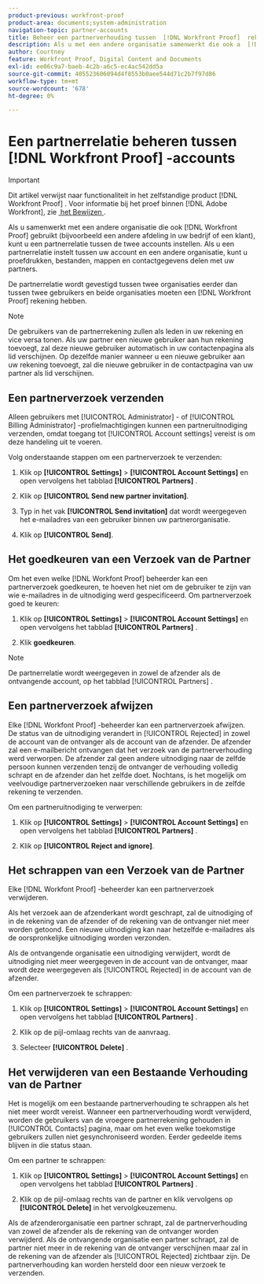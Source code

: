```yaml
---
product-previous: workfront-proof
product-area: documents;system-administration
navigation-topic: partner-accounts
title: Beheer een partnerverhouding tussen  [!DNL Workfront Proof]  rekeningen
description: Als u met een andere organisatie samenwerkt die ook a  [!DNL Workfront Proof]  (bijvoorbeeld, een andere afdeling in uw bedrijf of een cliënt) gebruikt, kunt u opstelling een partnerverhouding tussen de twee rekeningen. Als u een partnerrelatie instelt tussen uw account en een andere organisatie, kunt u proefdrukken, bestanden, mappen en contactgegevens delen met uw partners.
author: Courtney
feature: Workfront Proof, Digital Content and Documents
exl-id: ee06c9a7-baeb-4c2b-a6c5-ec4ac542dd5a
source-git-commit: 405523606094d4f8553b0aee544d71c2b7f97d86
workflow-type: tm+mt
source-wordcount: '678'
ht-degree: 0%

---
```


# Een partnerrelatie beheren tussen [!DNL Workfront Proof] -accounts

>[!IMPORTANT]
>
>Dit artikel verwijst naar functionaliteit in het zelfstandige product [!DNL Workfront Proof] . Voor informatie bij het proef binnen [!DNL Adobe Workfront], zie [&#x200B; het Bewijzen &#x200B;](../../../review-and-approve-work/proofing/proofing.md).

Als u samenwerkt met een andere organisatie die ook [!DNL Workfront Proof] gebruikt (bijvoorbeeld een andere afdeling in uw bedrijf of een klant), kunt u een partnerrelatie tussen de twee accounts instellen. Als u een partnerrelatie instelt tussen uw account en een andere organisatie, kunt u proefdrukken, bestanden, mappen en contactgegevens delen met uw partners.

De partnerrelatie wordt gevestigd tussen twee organisaties eerder dan tussen twee gebruikers en beide organisaties moeten een [!DNL Workfront Proof] rekening hebben.

>[!NOTE]
>
>De gebruikers van de partnerrekening zullen als leden in uw rekening en vice versa tonen. Als uw partner een nieuwe gebruiker aan hun rekening toevoegt, zal deze nieuwe gebruiker automatisch in uw contactenpagina als lid verschijnen. Op dezelfde manier wanneer u een nieuwe gebruiker aan uw rekening toevoegt, zal die nieuwe gebruiker in de contactpagina van uw partner als lid verschijnen.

## Een partnerverzoek verzenden

Alleen gebruikers met [!UICONTROL Administrator] - of [!UICONTROL Billing Administrator] -profielmachtigingen kunnen een partneruitnodiging verzenden, omdat toegang tot [!UICONTROL Account settings] vereist is om deze handeling uit te voeren.

Volg onderstaande stappen om een partnerverzoek te verzenden:

1. Klik op **[!UICONTROL Settings]** > **[!UICONTROL Account Settings]** en open vervolgens het tabblad **[!UICONTROL Partners]** .

1. Klik op **[!UICONTROL Send new partner invitation]**.
1. Typ in het vak **[!UICONTROL Send invitation]** dat wordt weergegeven het e-mailadres van een gebruiker binnen uw partnerorganisatie.
1. Klik op **[!UICONTROL Send]**.

## Het goedkeuren van een Verzoek van de Partner

Om het even welke [!DNL Workfont Proof] beheerder kan een partnerverzoek goedkeuren, te hoeven het niet om de gebruiker te zijn van wie e-mailadres in de uitnodiging werd gespecificeerd. Om partnerverzoek goed te keuren:

1. Klik op **[!UICONTROL Settings]** > **[!UICONTROL Account Settings]** en open vervolgens het tabblad **[!UICONTROL Partners]** .

1. Klik **goedkeuren**.**&#x200B;**

>[!NOTE]
>
>De partnerrelatie wordt weergegeven in zowel de afzender als de ontvangende account, op het tabblad [!UICONTROL Partners] .

## Een partnerverzoek afwijzen

Elke [!DNL Workfont Proof] -beheerder kan een partnerverzoek afwijzen. De status van de uitnodiging verandert in [!UICONTROL Rejected] in zowel de account van de ontvanger als de account van de afzender. De afzender zal een e-mailbericht ontvangen dat het verzoek van de partnerverhouding werd verworpen. De afzender zal geen andere uitnodiging naar de zelfde persoon kunnen verzenden tenzij de ontvanger de verhouding volledig schrapt en de afzender dan het zelfde doet. Nochtans, is het mogelijk om veelvoudige partnerverzoeken naar verschillende gebruikers in de zelfde rekening te verzenden.

Om een partneruitnodiging te verwerpen:

1. Klik op **[!UICONTROL Settings]** > **[!UICONTROL Account Settings]** en open vervolgens het tabblad **[!UICONTROL Partners]** .

1. Klik op **[!UICONTROL Reject and ignore]**.

## Het schrappen van een Verzoek van de Partner

Elke [!DNL Workfont Proof] -beheerder kan een partnerverzoek verwijderen.

Als het verzoek aan de afzenderkant wordt geschrapt, zal de uitnodiging of in de rekening van de afzender of de rekening van de ontvanger niet meer worden getoond. Een nieuwe uitnodiging kan naar hetzelfde e-mailadres als de oorspronkelijke uitnodiging worden verzonden.

Als de ontvangende organisatie een uitnodiging verwijdert, wordt de uitnodiging niet meer weergegeven in de account van de ontvanger, maar wordt deze weergegeven als [!UICONTROL Rejected] in de account van de afzender.

Om een partnerverzoek te schrappen:

1. Klik op **[!UICONTROL Settings]** > **[!UICONTROL Account Settings]** en open vervolgens het tabblad **[!UICONTROL Partners]** .

1. Klik op de pijl-omlaag rechts van de aanvraag.
1. Selecteer **[!UICONTROL Delete]** .

## Het verwijderen van een Bestaande Verhouding van de Partner

Het is mogelijk om een bestaande partnerverhouding te schrappen als het niet meer wordt vereist. Wanneer een partnerverhouding wordt verwijderd, worden de gebruikers van de vroegere partnerrekening gehouden in [!UICONTROL Contacts] pagina, maar om het even welke toekomstige gebruikers zullen niet gesynchroniseerd worden. Eerder gedeelde items blijven in die status staan.

Om een partner te schrappen:

1. Klik op **[!UICONTROL Settings]** > **[!UICONTROL Account Settings]** en open vervolgens het tabblad **[!UICONTROL Partners]** .

1. Klik op de pijl-omlaag rechts van de partner en klik vervolgens op **[!UICONTROL Delete]** in het vervolgkeuzemenu.

Als de afzenderorganisatie een partner schrapt, zal de partnerverhouding van zowel de afzender als de rekening van de ontvanger worden verwijderd. Als de ontvangende organisatie een partner schrapt, zal de partner niet meer in de rekening van de ontvanger verschijnen maar zal in de rekening van de afzender als [!UICONTROL Rejected] zichtbaar zijn. De partnerverhouding kan worden hersteld door een nieuw verzoek te verzenden.
